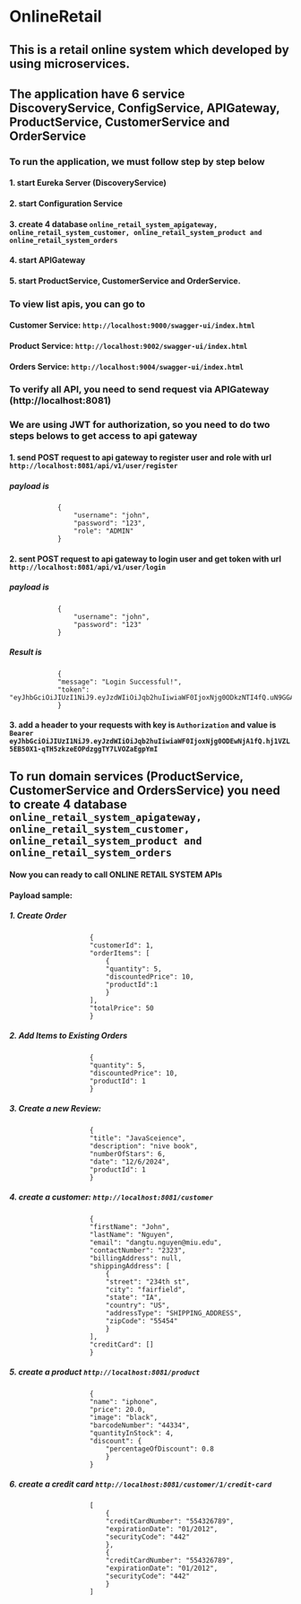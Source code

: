 # OnlineRetail
## This is a retail online system which developed by using microservices.
## The application have 6 service DiscoveryService, ConfigService, APIGateway, ProductService, CustomerService and OrderService
### To run the application, we must follow step by step below
#### 1. start Eureka Server (DiscoveryService)
#### 2. start Configuration Service
#### 3. create 4 database ```online_retail_system_apigateway, online_retail_system_customer, online_retail_system_product and online_retail_system_orders```
#### 4. start APIGateway
#### 5. start ProductService, CustomerService and OrderService.

### To view list apis, you can go to 
#### Customer Service: ```http://localhost:9000/swagger-ui/index.html```
#### Product Service: ```http://localhost:9002/swagger-ui/index.html```
#### Orders Service: ```http://localhost:9004/swagger-ui/index.html```
### To verify all API, you need to send request via APIGateway (http://localhost:8081)
### We are using JWT for authorization, so you need to do two steps belows to get access to api gateway
#### 1. send POST request to api gateway to register  user and role with url ```http://localhost:8081/api/v1/user/register```
##### payload is 
                {
                    "username": "john",
                    "password": "123",
                    "role": "ADMIN"
                } 
#### 2. sent POST request to api gateway to login user and get token with url ```http://localhost:8081/api/v1/user/login```
##### payload is 
                {
                    "username": "john",
                    "password": "123"
                } 
##### Result is 
                {
                "message": "Login Successful!",
                "token": "eyJhbGciOiJIUzI1NiJ9.eyJzdWIiOiJqb2huIiwiaWF0IjoxNjg0ODkzNTI4fQ.uN9GGAXDFCK9SXsKqUh3FlfsbHp291rOiJ8B4nXK94g"
                }

#### 3. add a header to your requests with key is ```Authorization``` and value is ```Bearer eyJhbGciOiJIUzI1NiJ9.eyJzdWIiOiJqb2huIiwiaWF0IjoxNjg0ODEwNjA1fQ.hj1VZL5EB50X1-qTH5zkzeEOPdzggTY7LVOZaEgpYmI```

## To run domain services (ProductService, CustomerService and OrdersService) you need to create 4 database ```online_retail_system_apigateway, online_retail_system_customer, online_retail_system_product and online_retail_system_orders```
#### Now you can ready to call ONLINE RETAIL SYSTEM APIs

#### Payload sample:
##### 1. Create Order
                        {
                        "customerId": 1,
                        "orderItems": [
                            {
                            "quantity": 5,
                            "discountedPrice": 10,
                            "productId":1
                            }
                        ],
                        "totalPrice": 50
                        }
##### 2. Add Items to Existing Orders
                        {
                        "quantity": 5,
                        "discountedPrice": 10,
                        "productId": 1
                        }
##### 3. Create a new Review:
                        {
                        "title": "JavaSceience",
                        "description": "nive book",
                        "numberOfStars": 6,
                        "date": "12/6/2024",
                        "productId": 1
                        }
##### 4. create a customer: ```http://localhost:8081/customer```
                        {
                        "firstName": "John",
                        "lastName": "Nguyen",
                        "email": "dangtu.nguyen@miu.edu",
                        "contactNumber": "2323",
                        "billingAddress": null,
                        "shippingAddress": [
                            {
                            "street": "234th st",
                            "city": "fairfield",
                            "state": "IA",
                            "country": "US",
                            "addressType": "SHIPPING_ADDRESS",
                            "zipCode": "55454"
                            }
                        ],
                        "creditCard": []
                        }
##### 5. create a product ```http://localhost:8081/product```
                        {
                        "name": "iphone",
                        "price": 20.0,
                        "image": "black",
                        "barcodeNumber": "44334",
                        "quantityInStock": 4,
                        "discount": {
                            "percentageOfDiscount": 0.8
                            }
                        }
##### 6. create a credit card ```http://localhost:8081/customer/1/credit-card```
                        [
                            {
                            "creditCardNumber": "554326789",
                            "expirationDate": "01/2012",
                            "securityCode": "442"
                            },
                            {
                            "creditCardNumber": "554326789",
                            "expirationDate": "01/2012",
                            "securityCode": "442"
                            }
                        ]
